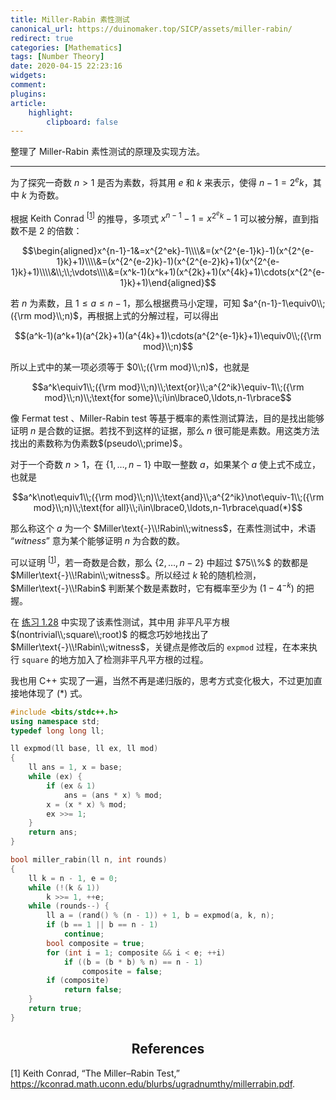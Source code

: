 ```yaml
---
title: Miller-Rabin 素性测试
canonical_url: https://duinomaker.top/SICP/assets/miller-rabin/
redirect: true
categories: [Mathematics]
tags: [Number Theory]
date: 2020-04-15 22:23:16
widgets:
comment:
plugins:
article:
    highlight:
        clipboard: false
---
```


整理了 Miller-Rabin 素性测试的原理及实现方法。

<!-- more -->

---

为了探究一奇数 $n>1$ 是否为素数，将其用 $e$ 和 $k$ 来表示，使得 $n-1=2^ek$，其中 $k$ 为奇数。

根据 <span class="cite">Keith Conrad <sup>[<a href="#cite-1">1</a>]</sup></span> 的推导，多项式 $x^{n-1}-1=x^{2^ek}-1$ 可以被分解，直到指数不是 $2$ 的倍数：

$$\begin{aligned}x^{n-1}-1&=x^{2^ek}-1\\\\&=(x^{2^{e-1}k}-1)(x^{2^{e-1}k}+1)\\\\&=(x^{2^{e-2}k}-1)(x^{2^{e-2}k}+1)(x^{2^{e-1}k}+1)\\\\&\\;\\;\vdots\\\\&=(x^k-1)(x^k+1)(x^{2k}+1)(x^{4k}+1)\cdots(x^{2^{e-1}k}+1)\end{aligned}$$

若 $n$ 为素数，且 $1\leq a\leq n-1$，那么根据费马小定理，可知 $a^{n-1}-1\equiv0\\;({\rm mod}\\;n)$，再根据上式的分解过程，可以得出

$$(a^k-1)(a^k+1)(a^{2k}+1)(a^{4k}+1)\cdots(a^{2^{e-1}k}+1)\equiv0\\;({\rm mod}\\;n)$$

所以上式中的某一项必须等于 $0\\;({\rm mod}\\;n)$，也就是

$$a^k\equiv1\\;({\rm mod}\\;n)\\;\text{or}\\;a^{2^ik}\equiv-1\\;({\rm mod}\\;n)\\;\text{for some}\\;i\in\lbrace0,\ldots,n-1\rbrace$$

像 $\text{Fermat test}$ 、$\text{Miller-Rabin test}$ 等基于概率的素性测试算法，目的是找出能够证明 $n$ 是合数的证据。若找不到这样的证据，那么 $n$ 很可能是素数。用这类方法找出的素数称为伪素数$(pseudo\\;prime)$&hairsp;。

对于一个奇数 $n>1$，在 $\lbrace1,\ldots,n-1\rbrace$ 中取一整数 $a$，如果某个 $a$ 使上式不成立，也就是

$$a^k\not\equiv1\\;({\rm mod}\\;n)\\;\text{and}\\;a^{2^ik}\not\equiv-1\\;({\rm mod}\\;n)\\;\text{for all}\\;i\in\lbrace0,\ldots,n-1\rbrace\quad(*)$$

那么称这个 $a$ 为一个 $Miller\text{-}\\!Rabin\\;witness$，在素性测试中，术语 “$witness$” 意为某个能够证明 $n$ 为合数的数。

可以证明 <sup class="cite">[<a href="#cite-1">1</a>]</sup>，若一奇数是合数，那么 $\lbrace2,\ldots,n-2\rbrace$ 中超过 $75\\%$ 的数都是 $Miller\text{-}\\!Rabin\\;witness$&hairsp;。所以经过 $k$ 轮的随机检测，$Miller\text{-}\\!Rabin$ 判断某个数是素数时，它有概率至少为 $(1-4^{-k})$ 的把握。

在 <a href="/SICP/exercises/1.2/#Exercise-1-28">练习 1.28</a> 中实现了该素性测试，其中用 非平凡平方根$(nontrivial\\;square\\;root)$ 的概念巧妙地找出了 $Miller\text{-}\\!Rabin\\;witness$，关键点是修改后的 `expmod` 过程，在本来执行 `square` 的地方加入了检测非平凡平方根的过程。

我也用 C++ 实现了一遍，当然不再是递归版的，思考方式变化极大，不过更加直接地体现了 $(*)$ 式。

``` c++ Miller-Rabin.cpp
#include <bits/stdc++.h>
using namespace std;
typedef long long ll;

ll expmod(ll base, ll ex, ll mod)
{
    ll ans = 1, x = base;
    while (ex) {
        if (ex & 1)
            ans = (ans * x) % mod;
        x = (x * x) % mod;
        ex >>= 1;
    }
    return ans;
}

bool miller_rabin(ll n, int rounds)
{
    ll k = n - 1, e = 0;
    while (!(k & 1))
        k >>= 1, ++e;
    while (rounds--) {
        ll a = (rand() % (n - 1)) + 1, b = expmod(a, k, n);
        if (b == 1 || b == n - 1)
            continue;
        bool composite = true;
        for (int i = 1; composite && i < e; ++i)
            if ((b = (b * b) % n) == n - 1)
                composite = false;
        if (composite)
            return false;
    }
    return true;
}
```

<h2 class="cite" style="text-align: center;">References</h2>

<p id="cite-1" class="cite">[1] Keith Conrad, “The Miller–Rabin Test,” <a href="https://kconrad.math.uconn.edu/blurbs/ugradnumthy/millerrabin.pdf" target="_blank">https://kconrad.math.uconn.edu/blurbs/ugradnumthy/millerrabin.pdf</a>.</p>